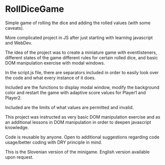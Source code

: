 # RollDiceGame

Simple game of rolling the dice and adding the rolled values (with some caveats).

More complicated project in JS after just starting with learning javascript and WebDev.

The idea of the project was to create a miniature game with eventlisteners, different states of the game different rules for certain rolled dice, and basic DOM manipulation exercise with modal windows.

In the script.js file, there are separators included in order to easily look over the code and what every instance of it does.

Included are the functions to display modal window, modify the background color and restart the game with adaptive score values for Player1 and Player2.

Included are the limits of what values are permitted and invalid.

This project was instructed as very basic DOM manipulation exercise and as an additional lessons in DOM manipulation in order to deepen javascript knowledge.

Code is reusable by anyone. Open to additional suggestions regarding code usage/better coding with DRY principle in mind.

This is the Slovenian version of the minigame. English version available upon request.
